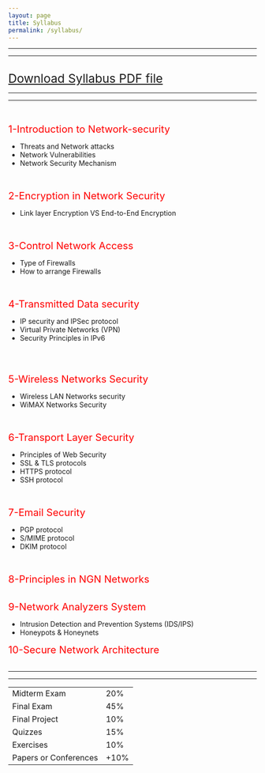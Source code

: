 ```yaml
---
layout: page
title: Syllabus
permalink: /syllabus/
---
```

---
---


<br>
<bold><big><big><big><a href="https://github.com/mahdi-javid/CSE/raw/master/download/SYLLABUS.pdf">Download Syllabus PDF file</a></big></big></big></bold> 
<br>


---
---
<br>

<big><big><font color="red"><bold>1-Introduction to Network-security</bold></font></big></big>
<ul>
  <li>Threats and Network attacks</li>
  <li>Network Vulnerabilities</li>
  <li>Network Security Mechanism</li>
</ul>
<br>

<big><big><font color="red"><bold>2-Encryption in Network Security</bold></font></big></big>
<ul>
  <li>Link layer Encryption VS End-to-End Encryption</li>
</ul>
<br>

<big><big><font color="red"><bold>3-Control Network Access</bold></font></big></big>
<ul>
  <li>Type of Firewalls</li>
  <li>How to arrange Firewalls</li>
</ul>
<br>

<big><big><font color="red"><bold>4-Transmitted Data security</bold></font></big></big>
<ul>
  <li>IP security and IPSec protocol</li>
  <li>Virtual Private Networks (VPN)</li>
  <li>Security Principles in IPv6</li>
</ul>
<br>
<br>

<big><big><font color="red"><bold>5-Wireless Networks Security</bold></font></big></big>
<ul>
  <li>Wireless LAN Networks security</li>
  <li>WiMAX Networks Security</li>
</ul>
<br>

<big><big><font color="red"><bold>6-Transport Layer Security</bold></font></big></big>
<ul>
  <li>Principles of Web Security</li>
  <li>SSL & TLS protocols</li>
  <li>HTTPS protocol</li>
  <li>SSH protocol</li>
</ul>
<br>

<big><big><font color="red"><bold>7-Email Security</bold></font></big></big>
<ul>
  <li>PGP protocol</li>
  <li>S/MIME protocol</li>
  <li>DKIM protocol</li>
</ul>
<br>

<big><big><font color="red"><bold>8-Principles in NGN Networks</bold></font></big></big>
<br>
<br>

<big><big><font color="red"><bold>9-Network Analyzers System</bold></font></big></big>
<ul>
  <li>Intrusion Detection and Prevention Systems (IDS/IPS)</li>
  <li>Honeypots & Honeynets</li>
</ul>

<big><big><font color="red"><bold>10-Secure Network Architecture</bold></font></big></big>
<br>
<br>

---
---
<!-- <br>
<font color="red"><big><big> Grading Policy</big></big></font>
   * : 
   * : 
   * 10%: 
   * 15%: Quizzes
   * 10%: Exercises
   * +10%: Papers or Conferences -->
<table>
  <tr>
    <td>Midterm Exam</td>
    <td>20%</td>
  </tr>
  <tr>
    <td>Final Exam</td>
    <td>45%</td>
  </tr>
    <tr>
    <td>Final Project</td>
    <td>10%</td>
  </tr>
    <tr>
    <td>Quizzes</td>
    <td>15%</td>
  </tr>
    <tr>
    <td>Exercises</td>
    <td>10%</td>
  </tr>
    <tr>
    <td>Papers or Conferences</td>
    <td>+10%</td>
  </tr>
</table>